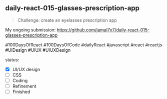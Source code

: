 ## daily-react-015-glasses-prescription-app

> Challenge: create an eyelasses prescription app

My ongoing submission: https://github.com/jamal7x7/daily-react-015-glasses-prescription-app

#100DaysOfReact #100DaysOfCode #dailyReact #javascript #react #reactjs #UIDesign #UIUX #UIUXDesign

status:

- [x] UI/UX design
- [ ] CSS
- [ ] Coding
- [ ] Refinement
- [ ] Finished